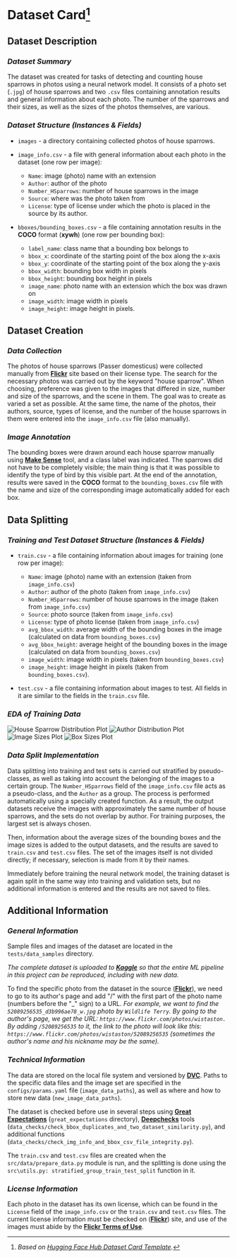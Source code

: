 # Dataset Card[^*]
## Dataset Description
### ***Dataset Summary***
The dataset was created for tasks of detecting and counting house sparrows in photos using a neural network model. It consists of a photo set (`.jpg`) of house sparrows and two `.csv` files containing annotation results and general information about each photo. The number of the sparrows and their sizes, as well as the sizes of the photos themselves, are various.
### ***Dataset Structure (Instances & Fields)***
* `images` - a directory containing collected photos of house sparrows.
* `image_info.csv` - a file with general information about each photo in the dataset (one row per image):

    - `Name`: image (photo) name with an extension
    - `Author`: author of the photo
    - `Number_HSparrows`: number of house sparrows in the image
    - `Source`: where was the photo taken from
    - `License`: type of license under which the photo is placed in the source by its author.

* `bboxes/bounding_boxes.csv` - a file containing annotation results in the **COCO** format (**xywh**) (one row per bounding box):

    - `label_name`: class name that a bounding box belongs to
    - `bbox_x`: coordinate of the starting point of the box along the x-axis
    - `bbox_y`: coordinate of the starting point of the box along the y-axis
    - `bbox_width`: bounding box width in pixels
    - `bbox_height`: bounding box height in pixels
    - `image_name`: photo name with an extension which the box was drawn on
    - `image_width`: image width in pixels
    - `image_height`: image height in pixels.

## Dataset Creation
### ***Data Collection***
The photos of house sparrows (Passer domesticus) were collected manually from [**Flickr**](https://flickr.com) site based on their license type. The search for the necessary photos was carried out by the keyword "house sparrow". When choosing, preference was given to the images that differed in size, number and size of the sparrows, and the scene in them. The goal was to create as varied a set as possible. At the same time, the name of the photos, their authors, source, types of license, and the number of the house sparrows in them were entered into the `image_info.csv` file (also manually).
### ***Image Annotation***
The bounding boxes were drawn around each house sparrow manually using [**Make Sense**](https://github.com/SkalskiP/make-sense) tool, and a class label was indicated. The sparrows did not have to be completely visible; the main thing is that it was possible to identify the type of bird by this visible part. At the end of the annotation, results were saved in the **COCO** format to the `bounding_boxes.csv` file with the name and size of the corresponding image automatically added for each box.
## Data Splitting
### ***Training and Test Dataset Structure (Instances & Fields)***
* `train.csv` - a file containing information about images for training (one row per image):

    - `Name`: image (photo) name with an extension (taken from `image_info.csv`)
    - `Author`: author of the photo (taken from `image_info.csv`)
    - `Number_HSparrows`: number of house sparrows in the image (taken from `image_info.csv`)
    - `Source`: photo source (taken from `image_info.csv`)
    - `License`: type of photo license (taken from `image_info.csv`)
    - `avg_bbox_width`: average width of the bounding boxes in the image (calculated on data from `bounding_boxes.csv`)
    - `avg_bbox_height`: average height of the bounding boxes in the image (calculated on data from `bounding_boxes.csv`)
    - `image_width`: image width in pixels (taken from `bounding_boxes.csv`)
    - `image_height`: image height in pixels (taken from `bounding_boxes.csv`).

* `test.csv` - a file containing information about images to test. All fields in it are similar to the fields in the `train.csv` file.
### ***EDA of Training Data***
![House Sparrow Distribution Plot](../outputs/plots/eda/train_number_hsparrows_distribution.jpg)
![Author Distribution Plot](../outputs/plots/eda/train_author_distribution.jpg)
![Image Sizes Plot](../outputs/plots/eda/train_img_sizes.jpg)
![Box Sizes Plot](../outputs/plots/eda/train_avg_bbox_sizes.jpg)
### ***Data Split Implementation***
Data splitting into training and test sets is carried out stratified by pseudo-classes, as well as taking into account the belonging of the images to a certain group. The `Number_HSparrows` field of the `image_info.csv` file acts as a pseudo-class, and the `Author` as a group. The process is performed automatically using a specially created function. As a result, the output datasets receive the images with approximately the same number of house sparrows, and the sets do not overlap by author. For training purposes, the largest set is always chosen.

Then, information about the average sizes of the bounding boxes and the image sizes is added to the output datasets, and the results are saved to `train.csv` and `test.csv` files. The set of the images itself is not divided directly; if necessary, selection is made from it by their names.

Immediately before training the neural network model, the training dataset is again split in the same way into training and validation sets, but no additional information is entered and the results are not saved to files.
## Additional Information
### ***General Information***
Sample files and images of the dataset are located in the `tests/data_samples` directory.

*The complete dataset is uploaded to [**Kaggle**](https://www.kaggle.com/datasets/data42lana/house-sparrow-detection) so that the entire ML pipeline in this project can be reproduced, including with new data.*

To find the specific photo from the dataset in the source ([**Flickr**](https://flickr.com)), we need to go to its author's page and add "/" with the first part of the photo name (numbers before the "_" sign) to a URL. *For example, we want to find the `52089256535_d3b996ae78_w.jpg` photo by `Wildlife Terry`. By going to the author's page, we get the URL: `https://www.flickr.com/photos/wistaston.` By adding `/52089256535` to it, the link to the photo will look like this: `https://www.flickr.com/photos/wistaston/52089256535` (sometimes the author's name and his nickname may be the same).*
### ***Technical Information***
The data are stored on the local file system and versioned by [**DVC**](https://github.com/iterative/dvc). Paths to the specific data files and the image set are specified in the `configs/params.yaml` file (`image_data_paths`), as well as where and how to store new data (`new_image_data_paths`).

The dataset is checked before use in several steps using [**Great Expectations**](https://github.com/great-expectations/great_expectations) (`great_expectations` directory), [**Deepchecks**](https://github.com/deepchecks/deepchecks) tools (`data_checks/check_bbox_duplicates_and_two_dataset_similarity.py`), and additional functions (`data_checks/check_img_info_and_bbox_csv_file_integrity.py`).

The `train.csv` and `test.csv` files are created when the `src/data/prepare_data.py` module is run, and the splitting is done using the `src\utils.py: stratified_group_train_test_split` function in it.
### ***License Information***
Each photo in the dataset has its own license, which can be found in the `License` field of the `image_info.csv` or  the `train.csv` and `test.csv` files. The current license information must be checked on ([**Flickr**](https://flickr.com)) site, and use of the images must abide by the [**Flickr Terms of Use**](https://www.flickr.com/creativecommons/).

[^*]: *Based on [Hugging Face Hub Dataset Card Template](https://github.com/huggingface/huggingface_hub/blob/main/src/huggingface_hub/templates/datasetcard_template.md).*
